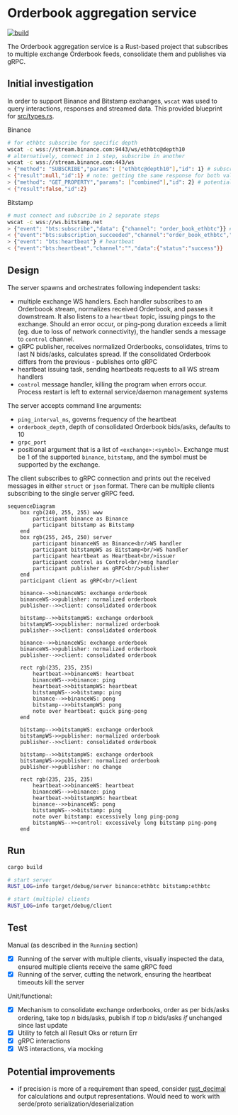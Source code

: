 # Orderbook aggregation service

[![build](../../workflows/build/badge.svg)](../../actions/workflows/build.yml)

The Orderbook aggregation service is a Rust-based project that subscribes to multiple exchange Orderbook feeds, consolidate them and publishes via gRPC.

## Initial investigation

In order to support Binance and Bitstamp exchanges, `wscat` was used to query interactions, responses and streamed data. This provided blueprint for [src/types.rs](src/types.rs).

Binance

```sh
# for ethbtc subscribe for specific depth
wscat -c wss://stream.binance.com:9443/ws/ethbtc@depth10
# alternatively, connect in 1 step, subscribe in another
wscat -c wss://stream.binance.com:443/ws
> {"method": "SUBSCRIBE","params": ["ethbtc@depth10"],"id": 1} # subscribes to channel
< {"result":null,"id":1} # note: getting the same response for both valid and invalid pairs
> {"method": "GET_PROPERTY","params": ["combined"],"id": 2} # potential heartbeat
< {"result":false,"id":2}
```

Bitstamp

```sh
# must connect and subscribe in 2 separate steps
wscat -c wss://ws.bitstamp.net
> {"event": "bts:subscribe","data": {"channel": "order_book_ethbtc"}} # gets top 100 asks/bids
< {"event":"bts:subscription_succeeded","channel":"order_book_ethbtc","data":{}} # note: getting the same response for both valid and invalid pairs
> {"event": "bts:heartbeat"} # heartbeat
< {"event":"bts:heartbeat","channel":"","data":{"status":"success"}}
```

## Design

The server spawns and orchestrates following independent tasks:

- multiple exchange WS handlers. Each handler subscribes to an Orderboook stream, normalizes received Orderbook, and passes it downstream. It also listens to a `heartbeat` topic, issuing pings to the exchange. Should an error occur, or ping-pong duration exceeds a limit (eg. due to loss of network connectivity), the handler sends a message to `control` channel.
- gRPC publisher, receives normalized Orderbooks, consolidates, trims to last N bids/asks, calculates spread. If the consolidated Orderbook differs from the previous - publishes onto gRPC
- heartbeat issuing task, sending heartbeats requests to all WS stream handlers
- `control` message handler, killing the program when errors occur. Process restart is left to external service/daemon management systems

The server accepts command line arguments:

- `ping_interval_ms`, governs frequency of the heartbeat
- `orderbook_depth`, depth of consolidated Orderbook bids/asks, defaults to 10
- `grpc_port`
- positional argument that is a list of `<exchange>:<symbol>`. Exchange must be 1 of the supported `binance`, `bitstamp`, and the symbol must be supported by the exchange.

The client subscribes to gRPC connection and prints out the received messages in either `struct` or `json` format. There can be multiple clients subscribing to the single server gRPC feed.

```mermaid
sequenceDiagram
    box rgb(240, 255, 255) www
        participant binance as Binance
        participant bitstamp as Bitstamp
    end
    box rgb(255, 245, 250) server
        participant binanceWS as Binance<br/>WS handler
        participant bitstampWS as Bitstamp<br/>WS handler
        participant heartbeat as Heartbeat<br/>issuer
        participant control as Control<br/>msg handler
        participant publisher as gRPC<br/>publisher
    end
    participant client as gRPC<br/>client

    binance-->>binanceWS: exchange orderbook
    binanceWS->>publisher: normalized orderbook
    publisher-->>client: consolidated orderbook

    bitstamp-->>bitstampWS: exchange orderbook
    bitstampWS->>publisher: normalized orderbook
    publisher-->>client: consolidated orderbook

    binance-->>binanceWS: exchange orderbook
    binanceWS->>publisher: normalized orderbook
    publisher-->>client: consolidated orderbook

    rect rgb(235, 235, 235)
        heartbeat->>binanceWS: heartbeat
        binanceWS-->>binance: ping
        heartbeat->>bitstampWS: heartbeat
        bitstampWS-->>bitstamp: ping
        binance-->>binanceWS: pong
        bitstamp-->>bitstampWS: pong
        note over heartbeat: quick ping-pong
    end

    bitstamp-->>bitstampWS: exchange orderbook
    bitstampWS->>publisher: normalized orderbook
    publisher-->>client: consolidated orderbook

    bitstamp-->>bitstampWS: exchange orderbook
    bitstampWS->>publisher: normalized orderbook
    publisher->>publisher: no change

    rect rgb(235, 235, 235)
        heartbeat->>binanceWS: heartbeat
        binanceWS-->>binance: ping
        heartbeat->>bitstampWS: heartbeat
        binance-->>binanceWS: pong
        bitstampWS-->>bitstamp: ping
        note over bitstamp: excessively long ping-pong
        bitstampWS-->>control: excessively long bitstamp ping-pong
    end
```

## Run

```sh
cargo build

# start server
RUST_LOG=info target/debug/server binance:ethbtc bitstamp:ethbtc

# start (multiple) clients
RUST_LOG=info target/debug/client
```

## Test

Manual (as described in the `Running` section)

- [x] Running of the server with multiple clients, visually inspected the data, ensured multiple clients receive the same gRPC feed
- [x] Running of the server, cutting the network, ensuring the heartbeat timeouts kill the server

Unit/functional:

- [x] Mechanism to consolidate exchange orderbooks, order as per bids/asks ordering, take top _n_ bids/asks, publish if top _n_ bids/asks _if_ unchanged since last update
- [x] Utility to fetch all Result Oks or return Err
- [x] gRPC interactions
- [x] WS interactions, via mocking

## Potential improvements

- if precision is more of a requirement than speed, consider [rust_decimal](https://docs.rs/rust_decimal/latest/rust_decimal) for calculations and output representations. Would need to work with serde/proto serialization/deserialization
